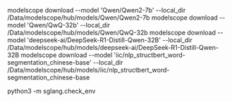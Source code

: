 


modelscope download --model 'Qwen/Qwen2-7b' --local_dir /Data/modelscope/hub/models/Qwen/Qwen2-7b
modelscope download --model 'Qwen/QwQ-32b' --local_dir /Data/modelscope/hub/models/Qwen/QwQ-32b
modelscope download --model 'deepseek-ai/DeepSeek-R1-Distill-Qwen-32B' --local_dir /Data/modelscope/hub/models/deepseek-ai/DeepSeek-R1-Distill-Qwen-32B
modelscope download --model 'iic/nlp_structbert_word-segmentation_chinese-base' --local_dir /Data/modelscope/hub/models/iic/nlp_structbert_word-segmentation_chinese-base

python3 -m sglang.check_env
